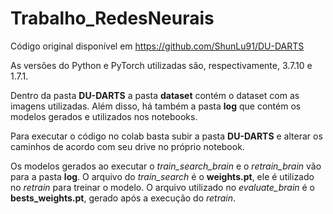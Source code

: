 # Trabalho_RedesNeurais

Código original disponível em https://github.com/ShunLu91/DU-DARTS

As versões do Python e PyTorch utilizadas são, respectivamente, 3.7.10 e 1.7.1.

Dentro da pasta **DU-DARTS** a pasta **dataset** contém o dataset com as imagens utilizadas. Além disso, há também a pasta **log** que contém os modelos gerados e utilizados nos notebooks.

Para executar o código no colab basta subir a pasta **DU-DARTS** e alterar os caminhos de acordo com seu drive no próprio notebook.  

Os modelos gerados ao executar o _train_search_brain_ e o _retrain_brain_ vão para a pasta **log**. O arquivo do _train_search_ é o **weights.pt**, ele é utilizado no _retrain_ para treinar o modelo. O arquivo utilizado no _evaluate_brain_ é o **bests_weights.pt**, gerado após a execução do _retrain_. 
